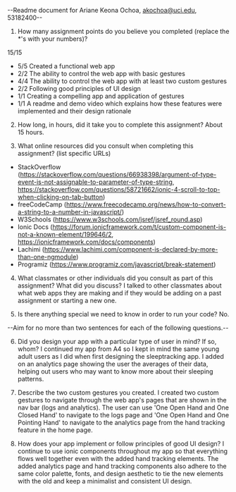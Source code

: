 --Readme document for Ariane Keona Ochoa, akochoa@uci.edu, 53182400--

1. How many assignment points do you believe you completed (replace the *'s with your numbers)?

15/15
- 5/5 Created a functional web app
- 2/2 The ability to control the web app with basic gestures
- 4/4 The ability to control the web app with at least two custom gestures
- 2/2 Following good principles of UI design
- 1/1 Creating a compelling app and application of gestures
- 1/1 A readme and demo video which explains how these features were implemented and their design rationale

2. How long, in hours, did it take you to complete this assignment?
About 15 hours.


3. What online resources did you consult when completing this assignment? (list specific URLs)
- StackOverflow (https://stackoverflow.com/questions/66938398/argument-of-type-event-is-not-assignable-to-parameter-of-type-string, https://stackoverflow.com/questions/58721662/ionic-4-scroll-to-top-when-clicking-on-tab-button)
- freeCodeCamp (https://www.freecodecamp.org/news/how-to-convert-a-string-to-a-number-in-javascript/)
- W3Schools (https://www.w3schools.com/jsref/jsref_round.asp)
- Ionic Docs (https://forum.ionicframework.com/t/custom-component-is-not-a-known-element/199646/2, https://ionicframework.com/docs/components)
- Lachimi (https://www.lachimi.com/component-is-declared-by-more-than-one-ngmodule)
- Programiz (https://www.programiz.com/javascript/break-statement)


4. What classmates or other individuals did you consult as part of this assignment? What did you discuss?
I talked to other classmates about what web apps they are making and if they would be adding on a past assignment or starting a new one.


5. Is there anything special we need to know in order to run your code?
No.


--Aim for no more than two sentences for each of the following questions.--


6. Did you design your app with a particular type of user in mind? If so, whom?
I continued my app from A4 so I kept in mind the same young adult users as I did when first designing the sleeptracking app. I added on an analytics page showing the user the averages of their data, helping out users who may want to know more about their sleeping patterns.

7. Describe the two custom gestures you created.
I created two custom gestures to navigate through the web app's pages that are shown in the nav bar (logs and analytics). The user can use 'One Open Hand and One Closed Hand' to navigate to the logs page and 'One Open Hand and One Pointing Hand' to navigate to the analytics page from the hand tracking feature in the home page.

8. How does your app implement or follow principles of good UI design?
I continue to use ionic components throughout my app so that everything flows well together even with the added hand tracking elements. The added analytics page and hand tracking components also adhere to the same color palette, fonts, and design aesthetic to tie the new elements with the old and keep a minimalist and consistent UI design.